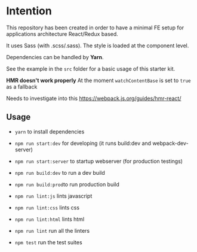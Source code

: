 # Intention

This repository has been created in order to have a minimal FE setup for applications architecture React/Redux based.

It uses Sass (with .scss/.sass). The style is loaded at the component level.

Dependencies can be handled by **Yarn**.

See the example in the `src` folder for a basic usage of this starter kit.

**HMR doesn't work properly**
At the moment `watchContentBase` is set to `true` as a fallback

Needs to investigate into this
https://webpack.js.org/guides/hmr-react/


## Usage
- `yarn` to install dependencies

- `npm run start:dev` for developing (it runs build:dev and webpack-dev-server)
- `npm run start:server` to startup webserver (for production testings)

- `npm run build:dev` to run a dev build
- `npm run build:prod`to run production build

- `npm run lint:js` lints javascript
- `npm run lint:css`  lints css
- `npm run lint:html` lints html
- `npm run lint` run all the linters

- `npm test` run the test suites
